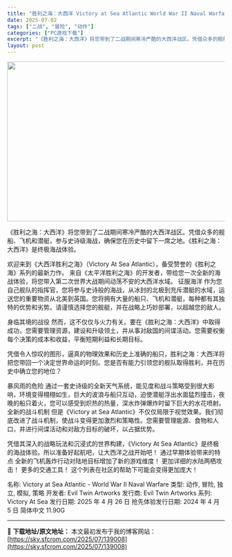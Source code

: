 ```yaml
---
title: "胜利之海：大西洋 Victory at Sea Atlantic World War II Naval Warfare CN"
date: 2025-07-02
tags: ["二战", "冒险", "动作"]
categories: ["PC游戏下载"]
excerpt: "《胜利之海：大西洋》将您带到了二战期间寒冷严酷的大西洋战区。凭借众多的舰船、飞机和潜艇，参与史诗级海战，确保您在历史中留下一席之地。《胜利之海：大西洋》是终极海战体验。 欢迎来到《大西洋胜利之海》（Victory At Sea Atlantic），备受赞誉的《胜利之海》系列的最新力作。 来自《太平洋&hellip;"
layout: post
---
```


<img class="aligncenter size-full wp-image-139009" src="https://sky.sfcrom.com/wp-content/uploads/2025/07/2025070202133877.webp" alt="" width="660" height="370" />

《胜利之海：大西洋》将您带到了二战期间寒冷严酷的大西洋战区。凭借众多的舰船、飞机和潜艇，参与史诗级海战，确保您在历史中留下一席之地。《胜利之海：大西洋》是终极海战体验。

欢迎来到《大西洋胜利之海》（Victory At Sea Atlantic），备受赞誉的《胜利之海》系列的最新力作。
来自《太平洋胜利之海》的开发者，带给您一次全新的海战体验，将您带入第二次世界大战期间动荡不安的大西洋水域。
征服海洋
作为您自己舰队的指挥官，您将参与史诗般的海战，从冰封的北极到充斥潜艇的水域，运送您的重要物资从北美到英国。您将拥有大量的船只、飞机和潜艇，每种都有其独特的优势和劣势。请谨慎选择您的舰艇，并在战略上巧妙部署，以超越您的敌人。

身临其境的战役
然而，这不仅仅与火力有关。要在《胜利之海：大西洋》中取得成功，您需要管理资源，建设和升级领土，并从事对敌国的间谍活动。您需要权衡每个决策的成本和收益，平衡短期利益和长期目标。

凭借令人惊叹的图形，逼真的物理效果和历史上准确的船只，胜利之海：大西洋将把您带回一个决定世界命运的时刻。您是否有能力引领您的舰队取得胜利，并在历史中确立您的地位？

暴风雨的危险
通过一套史诗级的全新天气系统，能见度和战斗策略受到很大影响，环境变得栩栩如生，巨大的波浪与船只互动，迫使潜艇浮出水面猛烈撞击，夜晚的船只着火，您可以感受到炽热的热量，深水炸弹爆炸时留下巨大的水花喷射。
全新的战斗机制
但是《Victory at Sea Atlantic》不仅仅局限于视觉效果。我们彻底改进了战斗机制，使战斗变得更加激烈和策略性。您需要管理能源、食物和人口，并进行间谍活动和对敌方目标的破坏，以占据优势。

凭借其深入的战略玩法和沉浸式的世界构建，《Victory At Sea Atlantic》是终极的海战体验。所以准备好起航吧，让大西洋之战开始吧！
通过早期体验带来的特点
全新的飞机轰炸行动对陆地目标增加了新的游戏维度！
更加详细的水陆两栖攻击！
更多的交通工具！
这个列表在社区的帮助下可能会变得更加庞大！

名称: Victory at Sea Atlantic - World War II Naval Warfare
类型: 动作, 冒险, 独立, 模拟, 策略
开发者: Evil Twin Artworks
发行商: Evil Twin Artworks
系列: Victory At Sea
发行日期: 2025 年 4 月 26 日
抢先体验发行日期: 2024 年 4 月 5 日
简体中文
11.90G

---
📖 **下载地址/原文地址：** 本文最初发布于我的博客网站：[https://sky.sfcrom.com/2025/07/139008](https://sky.sfcrom.com/2025/07/139008)
